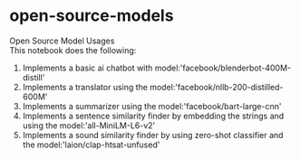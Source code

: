 # open-source-models
Open Source Model Usages  
This notebook does the following: 
1. Implements a basic ai chatbot with model:'facebook/blenderbot-400M-distill'
2. Implements a translator using the model:'facebook/nllb-200-distilled-600M'
3. Implements a summarizer using the model:'facebook/bart-large-cnn'
4. Implements a sentence similarity finder by embedding the strings and using the model:'all-MiniLM-L6-v2'
5. Implements a sound similarity finder by using zero-shot classifier and the model:'laion/clap-htsat-unfused'
